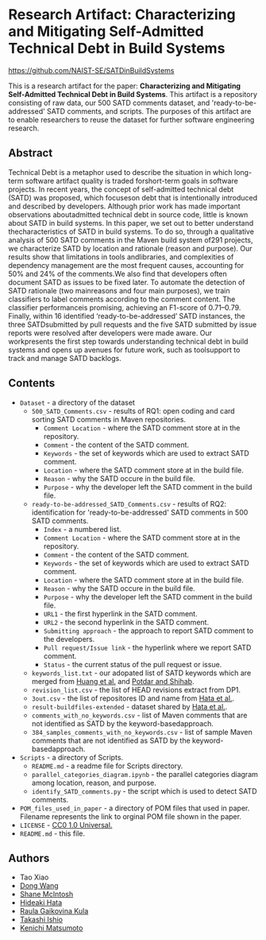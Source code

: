 # Research Artifact: Characterizing and Mitigating Self-Admitted Technical Debt in Build Systems

https://github.com/NAIST-SE/SATDinBuildSystems

This is a research artifact for the paper: **Characterizing and Mitigating Self-Admitted Technical Debt in Build Systems**. This artifact is a repository consisting of raw data, our 500 SATD comments dataset, and 'ready-to-be-addressed' SATD comments, and scripts. The purposes of this artifact are to enable researchers to reuse the dataset for further software engineering research.


## Abstract
Technical Debt is a metaphor used to describe the situation in which long-term software artifact quality is traded forshort-term goals in software projects. In recent years, the concept of self-admitted technical debt (SATD) was proposed, which focuseson debt that is intentionally introduced and described by developers. Although prior work has made important observations aboutadmitted technical debt in source code, little is known about SATD in build systems. In this paper, we set out to better understand thecharacteristics of SATD in build systems. To do so, through a qualitative analysis of 500 SATD comments in the Maven build system of291 projects, we characterize SATD by location and rationale (reason and purpose). Our results show that limitations in tools andlibraries, and complexities of dependency management are the most frequent causes, accounting for 50% and 24% of the comments.We also find that developers often document SATD as issues to be fixed later. To automate the detection of SATD rationale (two mainreasons and four main purposes), we train classifiers to label comments according to the comment content. The classifier performanceis promising, achieving an F1-score of 0.71–0.79. Finally, within 16 identified ‘ready-to-be-addressed’ SATD instances, the three SATDsubmitted by pull requests and the five SATD submitted by issue reports were resolved after developers were made aware. Our workpresents the first step towards understanding technical debt in build systems and opens up avenues for future work, such as toolsupport to track and manage SATD backlogs.

## Contents
* `Dataset` - a directory of the dataset
	* `500_SATD_Comments.csv` - results of RQ1: open coding and card sorting SATD comments in Maven repositories.
		* `Comment Location` - where the SATD comment store at in the repository.
		* `Comment` - the content of the SATD comment.
		* `Keywords` - the set of keywords which are used to extract SATD comment.
		* `Location` - where the SATD comment store at in the build file.
		* `Reason` - why the SATD occure in the build file.
		* `Purpose` - why the developer left the SATD comment in the build file.
	* `ready-to-be-addressed_SATD_Comments.csv` - results of RQ2: identification for 'ready-to-be-addressed' SATD comments in 500 SATD comments.
		* `Index` - a numbered list.
		* `Comment Location` - where the SATD comment store at in the repository.
		* `Comment` - the content of the SATD comment.
		* `Keywords` - the set of keywords which are used to extract SATD comment.
		* `Location` - where the SATD comment store at in the build file.
		* `Reason` - why the SATD occure in the build file.
		* `Purpose` - why the developer left the SATD comment in the build file.
		* `URL1` - the first hyperlink in the SATD comment.
		* `URL2` - the second hyperlink in the SATD comment.
		* `Submitting approach` - the approach to report SATD comment to the developers.
		* `Pull request/Issue link` - the hyperlink where we report SATD comment.
		* `Status` - the current status of the pull request or issue.
	* `keywords_list.txt` - our adopated list of SATD keywords which are merged from [Huang et al.](https://doi.org/10.1007/s10664-017-9522-4) and [Potdar and Shihab](10.1109/ICSME.2014.31).
	* `revision_list.csv` - the list of HEAD revisions extract from DP1.
	* `3out.csv` - the list of repositores ID and name from [Hata et al.](10.1109/ICSE.2019.00123).
	* `result-buildfiles-extended` - dataset shared by [Hata et al.](10.1109/ICSE.2019.00123).
	* `comments_with_no_keywords.csv` - list of Maven comments that are not identified as SATD by the keyword-basedapproach.
	* `384_samples_comments_with_no_keywords.csv` - list of sample Maven comments that are not identified as SATD by the keyword-basedapproach.
* `Scripts` - a directory of Scripts.
	* `README.md` - a readme file for Scripts directory.
	* `parallel_categories_diagram.ipynb` - the parallel categories diagram among location, reason, and purpose.
	* `identify_SATD_comments.py` - the script which is used to detect SATD comments.
* `POM_files_used_in_paper` - a directory of POM files that used in paper. Filename represents the link to orginal POM file shown in the paper.
* `LICENSE` - [CC0 1.0 Universal.](https://creativecommons.org/publicdomain/zero/1.0/)
* `README.md` - this file.
## Authors
- Tao Xiao
- [Dong Wang](https://dong-w.github.io/)
- [Shane McIntosh](http://shanemcintosh.org/)
- [Hideaki Hata](https://hideakihata.github.io/)
- [Raula Gaikovina Kula](https://raux.github.io/)
- [Takashi Ishio](https://takashi-ishio.github.io/)
- [Kenichi Matsumoto](https://matsumotokenichi.github.io/)
